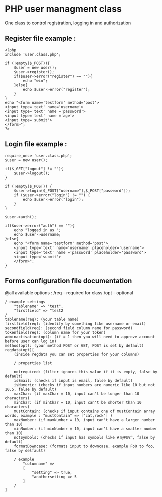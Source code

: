 PHP user managment class
========================

One class to control registration, logging in and authorization

Register file example :
------

    <?php
    include 'user.class.php';
    
    if (!empty($_POST)){
    	$user = new user();
    	$user->register();
    	if($user->error("register") == ""){
    		echo "win";
    	}else{
    		echo $user->error("register");
    	}
    }
    echo "<form name='testform' method='post'>
    <input type='text' name='username'>
    <input type='text' name ='password'>
    <input type='text' name ='age'>
    <input type='submit'>
    </form>";
    ?>

Login file example :
------

	require_once 'user.class.php';
	$user = new user();
	
	if($_GET["logout"] != ""){
		$user->logout();
	}
	
	if (!empty($_POST)) {
		$user->login($_POST["username"],$_POST["password"]);
		if ($user->error("login") != "") {
			echo $user->error("login");
		}
	}
	
	$user->auth();
	
	if($user->error("auth") == ""){
		echo "logged in as ";
		echo $user->username;
	}else{
		echo "<form name='testform' method='post'>
		<input type='text' name='username' placeholder='username'>
		<input type='text' name ='password' placeholder='password'>
		<input type='submit'>
		</form>";
	}
Forms configuration file documentation
---
@all available options :
	/req - required for class
	/opt - optional

	/ example settings
		"tablename" => "test",
		"firstfield" => "test2
	/
	tablename(req): (your table name)
	firstfield(req): (identify by something like username or email)
	secondfield(req): (second field column name for password)
	tokenfield(req): (column name for your token)
	adminactivation(opt): (if = 1 then you will need to approve account before user can log in)
	method(opt): (your method POST or GET, POST is set by default)
	regdata(opt)[ 
		(inside regdata you can set properties for your columns)

		/ properties list	

		notrequired: (filter ignores this value if it is empty, false by default)
		isEmail: (checks if input is email, false by default)
		isNumeric: (checks if input numbers are numeric like 10 but not 10.5, false by default)
		maxChar: (if maxChar = 10, input can't be longer than 10 characters)
		minChar: (if minChar = 10, input can't be shorter than 10 characters)
		mustContain: (checks if input contains one of mustContain array words, example : "mustContain" => ["cat,rock"] )
		maxNumber: (if maxNumber = 10, input can't have a larger number than 10)
		minNumber: (if minNumber = 10, input can't have a smaller number than 10)
		notSymbols: (checks if input has symbols like #!@#$%^, false by default)
		formatDowncase: (formats input to downcase, example FoO to foo, false by delfault)
		
		/ example 
			"columname" => 
			[
				"setting" => true,
				"anothersetting => 5
			]		
		/
	]
